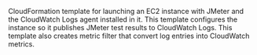 CloudFormation template for launching an EC2 instance with JMeter and the CloudWatch Logs
agent installed in it. This template configures the instance so it publishes JMeter test results to
CloudWatch Logs. This template also creates metric filter that convert log entries into
CloudWatch metrics.

